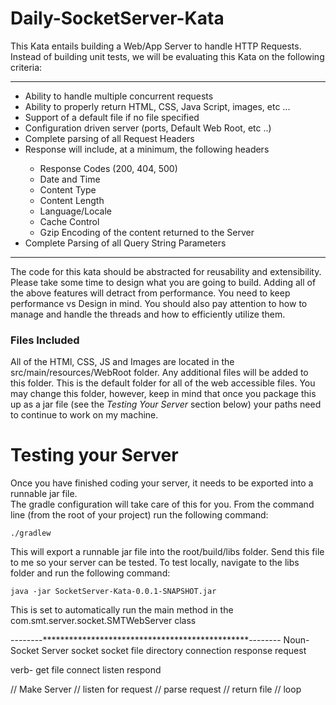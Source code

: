 # Daily-SocketServer-Kata

This Kata entails building a Web/App Server to handle HTTP Requests.  Instead of 
building unit tests, we will be evaluating this Kata on the following criteria:

---

<ul>
	<li>Ability to handle multiple concurrent requests</li>
	<li>Ability to properly return HTML, CSS, Java Script, images, etc ...</li>
	<li>Support of a default file if no file specified</li>
	<li>Configuration driven server (ports, Default Web Root, etc ..)</li>
	<li>Complete parsing of all Request Headers</li>
	<li>Response will include, at a minimum, the following headers </li>
	<ul>
		<li>Response Codes (200, 404, 500)</li>
		<li>Date and Time</li>
		<li>Content Type</li>
		<li>Content Length</li>
		<li>Language/Locale</li>
		<li>Cache Control</li>
		<li>Gzip Encoding of the content returned to the Server</li>
	</ul>
	<li>Complete Parsing of all Query String Parameters</li>
</ul>

---

The code for this kata should be abstracted for reusability and extensibility.  Please
take some time to design what you are going to build.  Adding all of the above features
will detract from performance.  You need to keep performance vs Design in mind.  You should
also pay attention to how to manage and handle the threads and how to efficiently 
utilize them.

### Files Included
All of the HTMl, CSS, JS and Images are located in the src/main/resources/WebRoot folder.  Any
additional files will be added to this folder.  This is the default folder for all of the
web accessible files.  You may change this folder, however, keep in mind that once you
package this up as a jar file (see the *Testing Your Server* section below) your paths 
need to continue to work on my machine.

# Testing your Server

Once you have finished coding your server, it needs to be exported into a runnable jar file.  
The gradle configuration will take care of this for you.  From the command line 
(from the root of your project) run the following command:

`./gradlew`

This will export a runnable jar file into the root/build/libs folder.  Send this file to 
me so your server can be tested.  To test locally, navigate to the libs folder and run the following command:

`java -jar SocketServer-Kata-0.0.1-SNAPSHOT.jar`

This is set to automatically run the main method in the com.smt.server.socket.SMTWebServer class

--------***********************************************--------
Noun- 
	Socket
		Server socket
		socket
	file
	directory
	connection
	response 
	request

verb-
	get file
 	connect
	listen
	respond


// Make Server
	// listen for request
	// parse request
	// return file
	// loop

 